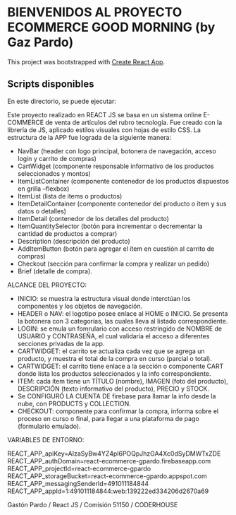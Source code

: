 # BIENVENIDOS AL PROYECTO ECOMMERCE GOOD MORNING (by Gaz Pardo)

This project was bootstrapped with [Create React App](https://github.com/facebook/create-react-app).

## Scripts disponibles

En este directorio, se puede ejecutar:

Este proyecto realizado en REACT JS se basa en un sistema online E-COMMERCE de venta de artículos del rubro tecnología.
Fue creado con la librería de JS, aplicado estilos visuales con hojas de estilo CSS.
La estructura de la APP fue lograda de la siguiente manera:
- NavBar (header con logo principal, botonera de navegación, acceso login y carrito de compras)
- CartWidget (componente responsable informativo de los productos seleccionados y montos)
- ItemListContainer (componente contenedor de los productos dispuestos en grilla –flexbox)
- ItemList (lista de items o productos)
- ItemDetailContainer (componente contenedor del producto o ítem y sus datos o detalles)
- ItemDetail (contenedor de los detalles del producto)
- ItemQuantitySelector (botón para incrementar o decrementar la cantidad de productos a comprar)
- Description (descripción del producto)
- AddItemButton (botón para agregar el ítem en cuestión al carrito de compras)
- Checkout (sección para confirmar la compra y realizar un pedido)
- Brief (detalle de compra).

ALCANCE DEL PROYECTO:
- INICIO: se muestra la estructura visual donde interctúan los componentes y los objetos de navegación.
- HEADER o NAV: el logotipo posee enlace al HOME o INICIO. Se presenta la botonera con 3 categorías, las cuales lleva al listado correspondiente.
- LOGIN: se emula un fomrulario con acceso restringido de NOMBRE de USUARIO y CONTRASEÑA, el cual validaría el acceso a diferentes secciones privadas de la app.
- CARTWIDGET: el carrito se actualiza cada vez que se agrega un producto, y muestra el total de la compra en curso (parcial o total).
- CARTWIDGET: el carrito tiene enlace a la sección o componente CART donde lista los productos seleccionados y la info correspondiente.
- ITEM: cada ítem tiene un TÍTULO (nombre), IMAGEN (foto del producto), DESCRIPCIÓN (texto informativo del producto), PRECIO y STOCK.
- Se CONFIGURÓ LA CUENTA DE firebase para llamar la info desde la nube, con PRODUCTS y COLLECTION.
- CHECKOUT: componente para confirmar la compra, informa sobre el proceso en curso o final, para llegar a una plataforma de pago (formulario emulado).

VARIABLES DE ENTORNO:

REACT_APP_apiKey=AIzaSyBw4YZ4pl6POQpJhzGA4Xc0dSyDMWTxZDE
REACT_APP_authDomain=react-ecommerce-gpardo.firebaseapp.com
REACT_APP_projectId=react-ecommerce-gpardo
REACT_APP_storageBucket=react-ecommerce-gpardo.appspot.com
REACT_APP_messagingSenderId=491011184844
REACT_APP_appId=1:491011184844:web:139222ed334206d2670a69

Gastón Pardo / React JS / Comisión 51150 / CODERHOUSE 
